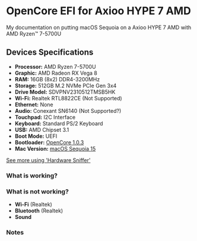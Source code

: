 # OpenCore EFI for Axioo HYPE 7 AMD

My documentation on putting macOS Sequoia on a Axioo HYPE 7 AMD with AMD Ryzen™ 7-5700U

## Devices Specifications

- **Processor:** AMD Ryzen 7-5700U
- **Graphic:** AMD Radeon RX Vega 8
- **RAM:** 16GB (8x2) DDR4-3200MHz
- **Storage:** 512GB M.2 NVMe PCIe Gen 3x4
- **Drive Model:** SDVPNV2310512TMSB5HK
- **Wi-Fi:** Realtek RTL8822CE (Not Supported)
- **Ethernet:** None
- **Audio:** Conexant SN6140 (Not Supported?)
- **Touchpad:** I2C Interface
- **Keyboard:** Standard PS/2 Keyboard
- **USB:** AMD Chipset 3.1
- **Boot Mode:** UEFI
- **Bootloader:** [OpenCore 1.0.3](https://github.com/acidanthera/OpenCorePkg)
- **Mac Version:** [macOS Sequoia 15](https://dortania.github.io/OpenCore-Legacy-Patcher/SEQUOIA-DROP.html)

[See more using 'Hardware Sniffer'](SPECS.md)

### What is working?

### What is not working?

- **Wi-Fi** (Realtek)
- **Bluetooth** (Realtek)
- **Sound**

### Notes
